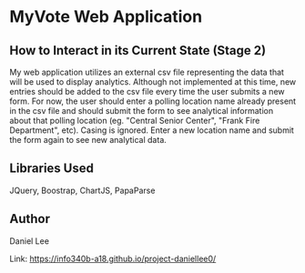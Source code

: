 # MyVote Web Application

## How to Interact in its Current State (Stage 2)
My web application utilizes an external csv file representing the data that will be used to display analytics. Although not implemented at this time, new entries should be added to the csv file every time the user submits a new form. For now, the user should enter a polling location name already present in the csv file and should submit the form to see analytical information about that polling location (eg. "Central Senior Center", "Frank Fire Department", etc). Casing is ignored. Enter a new location name and submit the form again to see new analytical data.

## Libraries Used
JQuery, Boostrap, ChartJS, PapaParse

## Author
Daniel Lee

Link: https://info340b-a18.github.io/project-daniellee0/